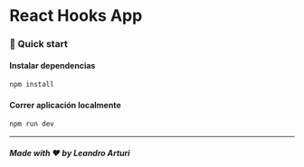 # React Hooks App
### 🚀 Quick start

#### Instalar dependencias

```bash
npm install
```

#### Correr aplicación localmente

```bash
npm run dev
```

---

##### Made with ❤️ by Leandro Arturi
